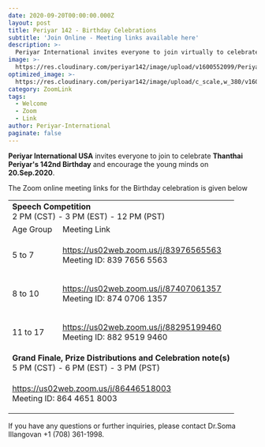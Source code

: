 ```yaml
---
date: 2020-09-20T00:00:00.000Z
layout: post
title: Periyar 142 - Birthday Celebrations
subtitle: 'Join Online - Meeting links available here'
description: >-
  Periyar International invites everyone to join virtually to celebrate Periyar's 142nd birthday.
image: >-
  https://res.cloudinary.com/periyar142/image/upload/v1600552099/Periyar142_tlfiar.png
optimized_image: >-
  https://res.cloudinary.com/periyar142/image/upload/c_scale,w_380/v1600552099/Periyar142_tlfiar.png
category: ZoomLink
tags:
  - Welcome
  - Zoom
  - Link
author: Periyar-International
paginate: false
---
```


<strong>Periyar International USA</strong> invites everyone to join to celebrate <strong>Thanthai Periyar's 142nd Birthday</strong> and encourage the young minds on <strong>20.Sep.2020</strong>. 

The Zoom online meeting links for the Birthday celebration is given below

<table>
  <tbody>
    <tr>
      <td colspan=2><strong>Speech Competition</strong><br/>2 PM (CST) - 3 PM (EST) - 12 PM (PST)</td>
    </tr>
    <tr>
      <td>Age Group</td>
      <td>Meeting Link</td>
    </tr>
    <tr>
      <td>5 to 7</td>
      <td><p><a href='https://us02web.zoom.us/j/83976565563'>https://us02web.zoom.us/j/83976565563</a><br/>Meeting ID: 839 7656 5563</p>
      </td>
    </tr>
    <tr>
      <td>8 to 10</td>
      <td><p><a href='https://us02web.zoom.us/j/87407061357'>https://us02web.zoom.us/j/87407061357</a><br/>Meeting ID: 874 0706 1357</p>
      </td>
    </tr>
      <tr>
      <td>11 to 17</td>
      <td><p><a href='https://us02web.zoom.us/j/88295199460'>https://us02web.zoom.us/j/88295199460</a><br/>Meeting ID: 882 9519 9460</p>
      </td>
    </tr>
    <tr>
      <td colspan=2><strong>Grand Finale, Prize Distributions and Celebration note(s)</strong><br/>5 PM (CST) - 6 PM (EST) - 3 PM (PST)</td>
    </tr>
    <tr>
      <td colspan=2><p><a href='https://us02web.zoom.us/j/86446518003'>https://us02web.zoom.us/j/86446518003</a><br/>Meeting ID: 864 4651 8003</p></td>
    </tr>
  </tbody>
</table>

If you have any questions or further inquiries, please contact Dr.Soma Illangovan +1 (708) 361-1998.